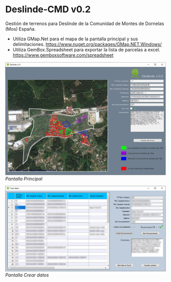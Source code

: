 # Deslinde-CMD v0.2

Gestión de terrenos para Deslinde de la Comunidad de Montes de Dornelas (Mos) España.

* Utiliza GMap.Net para el mapa de la pantalla principal y sus delimitaciones. https://www.nuget.org/packages/GMap.NET.Windows/
* Utiliza GemBox.Spreadsheet para exportar la lista de parcelas a excel. https://www.gemboxsoftware.com/spreadsheet


![Pantalla Principal](https://github.com/spuime/Deslinde-CMD/blob/master/Screenshots/app_deslinde1.jpg)
*Pantalla Principal*

![Pantalla Principal](https://github.com/spuime/Deslinde-CMD/blob/master/Screenshots/app_deslinde2.jpg)
*Pantalla Crear datos*
